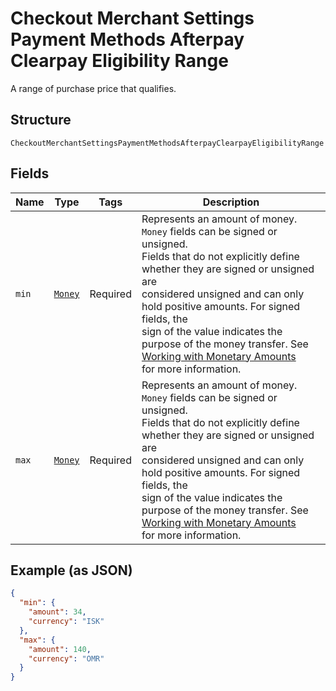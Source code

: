 
# Checkout Merchant Settings Payment Methods Afterpay Clearpay Eligibility Range

A range of purchase price that qualifies.

## Structure

`CheckoutMerchantSettingsPaymentMethodsAfterpayClearpayEligibilityRange`

## Fields

| Name | Type | Tags | Description |
|  --- | --- | --- | --- |
| `min` | [`Money`](../../doc/models/money.md) | Required | Represents an amount of money. `Money` fields can be signed or unsigned.<br>Fields that do not explicitly define whether they are signed or unsigned are<br>considered unsigned and can only hold positive amounts. For signed fields, the<br>sign of the value indicates the purpose of the money transfer. See<br>[Working with Monetary Amounts](https://developer.squareup.com/docs/build-basics/working-with-monetary-amounts)<br>for more information. |
| `max` | [`Money`](../../doc/models/money.md) | Required | Represents an amount of money. `Money` fields can be signed or unsigned.<br>Fields that do not explicitly define whether they are signed or unsigned are<br>considered unsigned and can only hold positive amounts. For signed fields, the<br>sign of the value indicates the purpose of the money transfer. See<br>[Working with Monetary Amounts](https://developer.squareup.com/docs/build-basics/working-with-monetary-amounts)<br>for more information. |

## Example (as JSON)

```json
{
  "min": {
    "amount": 34,
    "currency": "ISK"
  },
  "max": {
    "amount": 140,
    "currency": "OMR"
  }
}
```

